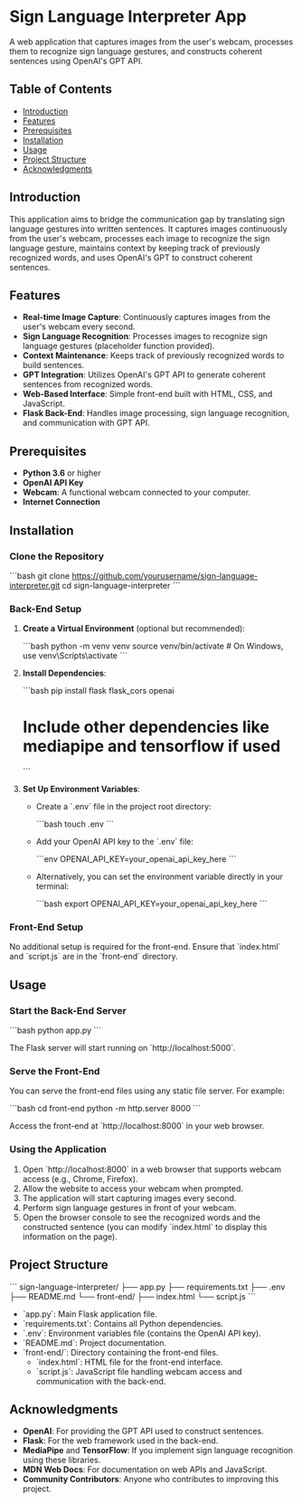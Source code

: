 # Sign Language Interpreter App

A web application that captures images from the user's webcam, processes them to recognize sign language gestures, and constructs coherent sentences using OpenAI's GPT API.

## Table of Contents

- [Introduction](#introduction)
- [Features](#features)
- [Prerequisites](#prerequisites)
- [Installation](#installation)
- [Usage](#usage)
- [Project Structure](#project-structure)
- [Acknowledgments](#acknowledgments)

## Introduction

This application aims to bridge the communication gap by translating sign language gestures into written sentences. It captures images continuously from the user's webcam, processes each image to recognize the sign language gesture, maintains context by keeping track of previously recognized words, and uses OpenAI's GPT to construct coherent sentences.

## Features

- **Real-time Image Capture**: Continuously captures images from the user's webcam every second.
- **Sign Language Recognition**: Processes images to recognize sign language gestures (placeholder function provided).
- **Context Maintenance**: Keeps track of previously recognized words to build sentences.
- **GPT Integration**: Utilizes OpenAI's GPT API to generate coherent sentences from recognized words.
- **Web-Based Interface**: Simple front-end built with HTML, CSS, and JavaScript.
- **Flask Back-End**: Handles image processing, sign language recognition, and communication with GPT API.

## Prerequisites

- **Python 3.6** or higher
- **OpenAI API Key**
- **Webcam**: A functional webcam connected to your computer.
- **Internet Connection**

## Installation

### Clone the Repository

\`\`\`bash
git clone https://github.com/yourusername/sign-language-interpreter.git
cd sign-language-interpreter
\`\`\`

### Back-End Setup

1. **Create a Virtual Environment** (optional but recommended):

   \`\`\`bash
   python -m venv venv
   source venv/bin/activate  # On Windows, use venv\Scripts\activate
   \`\`\`

2. **Install Dependencies**:

   \`\`\`bash
   pip install flask flask_cors openai
   # Include other dependencies like mediapipe and tensorflow if used
   \`\`\`

3. **Set Up Environment Variables**:

   - Create a \`.env\` file in the project root directory:

     \`\`\`bash
     touch .env
     \`\`\`

   - Add your OpenAI API key to the \`.env\` file:

     \`\`\`env
     OPENAI_API_KEY=your_openai_api_key_here
     \`\`\`

   - Alternatively, you can set the environment variable directly in your terminal:

     \`\`\`bash
     export OPENAI_API_KEY=your_openai_api_key_here
     \`\`\`

### Front-End Setup

No additional setup is required for the front-end. Ensure that \`index.html\` and \`script.js\` are in the \`front-end\` directory.

## Usage

### Start the Back-End Server

\`\`\`bash
python app.py
\`\`\`

The Flask server will start running on \`http://localhost:5000\`.

### Serve the Front-End

You can serve the front-end files using any static file server. For example:

\`\`\`bash
cd front-end
python -m http.server 8000
\`\`\`

Access the front-end at \`http://localhost:8000\` in your web browser.

### Using the Application

1. Open \`http://localhost:8000\` in a web browser that supports webcam access (e.g., Chrome, Firefox).
2. Allow the website to access your webcam when prompted.
3. The application will start capturing images every second.
4. Perform sign language gestures in front of your webcam.
5. Open the browser console to see the recognized words and the constructed sentence (you can modify \`index.html\` to display this information on the page).

## Project Structure

\`\`\`
sign-language-interpreter/
├── app.py
├── requirements.txt
├── .env
├── README.md
└── front-end/
    ├── index.html
    └── script.js
\`\`\`

- \`app.py\`: Main Flask application file.
- \`requirements.txt\`: Contains all Python dependencies.
- \`.env\`: Environment variables file (contains the OpenAI API key).
- \`README.md\`: Project documentation.
- \`front-end/\`: Directory containing the front-end files.
  - \`index.html\`: HTML file for the front-end interface.
  - \`script.js\`: JavaScript file handling webcam access and communication with the back-end.

## Acknowledgments

- **OpenAI**: For providing the GPT API used to construct sentences.
- **Flask**: For the web framework used in the back-end.
- **MediaPipe** and **TensorFlow**: If you implement sign language recognition using these libraries.
- **MDN Web Docs**: For documentation on web APIs and JavaScript.
- **Community Contributors**: Anyone who contributes to improving this project.
